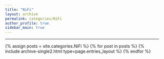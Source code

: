 ```yaml
---
title: "NiFi"
layout: archive
permalink: categories/NiFi
author_profile: true
sidebar_main: true
---
```


<!-- 공백이 포함되어 있는 카테고리 이름의 경우 site.categories['a b c'] 이런식으로! -->

---

{% assign posts = site.categories.NiFi %}
{% for post in posts %} {% include archive-single2.html type=page.entries_layout %} {% endfor %}

